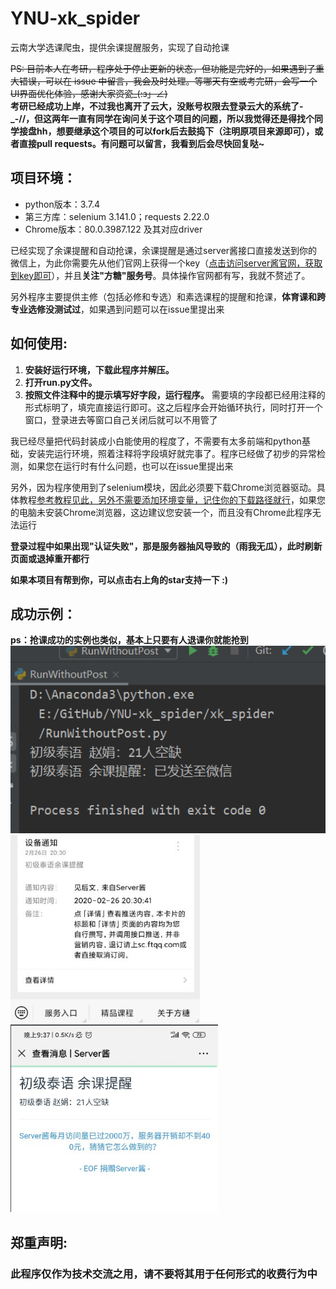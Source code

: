 # YNU-xk_spider
云南大学选课爬虫，提供余课提醒服务，实现了自动抢课

~~PS: 目前本人在考研，程序处于停止更新的状态，但功能是完好的，如果遇到了重大错误，可以在 issue 中留言，我会及时处理。等哪天有空或考完研，会写一个UI界面优化体验，感谢大家资瓷_(:з」∠)~~  
**考研已经成功上岸，不过我也离开了云大，没账号权限去登录云大的系统了-_-//，但这两年一直有同学在询问关于这个项目的问题，所以我觉得还是得找个同学接盘hh，想要继承这个项目的可以fork后去鼓捣下（注明原项目来源即可），或者直接pull requests。有问题可以留言，我看到后会尽快回复哒~**
## 项目环境：
* python版本：3.7.4
* 第三方库：selenium 3.141.0；requests 2.22.0 
* Chrome版本：80.0.3987.122 及其对应driver

已经实现了余课提醒和自动抢课，余课提醒是通过server酱接口直接发送到你的微信上，为此你需要先从他们官网上获得一个key（[点击访问server酱官网，获取到key即可](http://sc.ftqq.com/3.version)），并且**关注"方糖"服务号**。具体操作官网都有写，我就不赘述了。

另外程序主要提供主修（包括必修和专选）和素选课程的提醒和抢课，**体育课和跨专业选修没测试过**，如果遇到问题可以在issue里提出来  
  
  
## 如何使用:
1. **安装好运行环境，下载此程序并解压。**
2. **打开run.py文件。** 
3. **按照文件注释中的提示填写好字段，运行程序。**
需要填的字段都已经用注释的形式标明了，填完直接运行即可。这之后程序会开始循环执行，同时打开一个窗口，登录进去等窗口自己关闭后就可以不用管了  

我已经尽量把代码封装成小白能使用的程度了，不需要有太多前端和python基础，安装完运行环境，照着注释将字段填好就完事了。程序已经做了初步的异常检测，如果您在运行时有什么问题，也可以在issue里提出来

另外，因为程序使用到了selenium模块，因此必须要下载Chrome浏览器驱动。具体教程[参考教程见此，另外不需要添加环境变量，记住你的下载路径就行](https://jingyan.baidu.com/article/f7ff0bfcdd89ed2e27bb1379.html)，如果您的电脑未安装Chrome浏览器，这边建议您安装一个，而且没有Chrome此程序无法运行

**登录过程中如果出现"认证失败"，那是服务器抽风导致的（雨我无瓜），此时刷新页面或退掉重开都行**  

**如果本项目有帮到你，可以点击右上角的star支持一下 :)**

## 成功示例：
**ps：抢课成功的实例也类似，基本上只要有人退课你就能抢到**
<img src="./resource/res1.png" height="300"><img src="./resource/res2.jpg" height="300">
<img src="./resource/res3.jpg" height="300">

## 郑重声明:
### 此程序仅作为技术交流之用，请不要将其用于任何形式的收费行为中  





